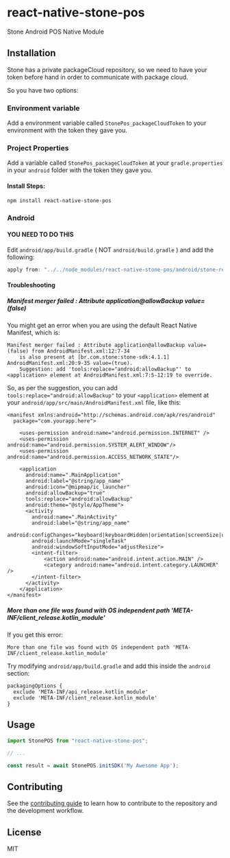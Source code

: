 # react-native-stone-pos

Stone Android POS Native Module

## Installation

Stone has a private packageCloud repository, so we need to have your token before hand in order to communicate with package cloud.

So you have two options:

### Environment variable

Add a environment variable called `StonePos_packageCloudToken` to your environment with the token they gave you.

### Project Properties

Add a variable called `StonePos_packageCloudToken` at your `gradle.properties` in your `android` folder with the token they gave you.

#### Install Steps:

```sh
npm install react-native-stone-pos
```

### Android

#### YOU NEED TO DO THIS

Edit `android/app/build.gradle` ( NOT `android/build.gradle` ) and add the following:

```gradle
apply from: "../../node_modules/react-native-stone-pos/android/stone-repo.gradle"
```

#### Troubleshooting

##### Manifest merger failed : Attribute application@allowBackup value=(false)

You might get an error when you are using the default React Native Manifest, which is:

```
Manifest merger failed : Attribute application@allowBackup value=(false) from AndroidManifest.xml:12:7-34
  	is also present at [br.com.stone:stone-sdk:4.1.1] AndroidManifest.xml:20:9-35 value=(true).
  	Suggestion: add 'tools:replace="android:allowBackup"' to <application> element at AndroidManifest.xml:7:5-12:19 to override.
```

So, as per the suggestion, you can add `tools:replace="android:allowBackup"` to your `<application>` element at your `android/app/src/main/AndroidManifest.xml` file, like this:

```
<manifest xmlns:android="http://schemas.android.com/apk/res/android"
  package="com.yourapp.here">

    <uses-permission android:name="android.permission.INTERNET" />
    <uses-permission android:name="android.permission.SYSTEM_ALERT_WINDOW"/>
    <uses-permission android:name="android.permission.ACCESS_NETWORK_STATE"/>

    <application
      android:name=".MainApplication"
      android:label="@string/app_name"
      android:icon="@mipmap/ic_launcher"
      android:allowBackup="true"
      tools:replace="android:allowBackup"
      android:theme="@style/AppTheme">
      <activity
        android:name=".MainActivity"
        android:label="@string/app_name"
        android:configChanges="keyboard|keyboardHidden|orientation|screenSize|uiMode"
        android:launchMode="singleTask"
        android:windowSoftInputMode="adjustResize">
        <intent-filter>
            <action android:name="android.intent.action.MAIN" />
            <category android:name="android.intent.category.LAUNCHER" />
        </intent-filter>
      </activity>
    </application>
</manifest>
```

##### More than one file was found with OS independent path 'META-INF/client_release.kotlin_module'

If you get this error:

```
More than one file was found with OS independent path 'META-INF/client_release.kotlin_module'
```

Try modifying `android/app/build.gradle` and add this inside the `android` section:

```
packagingOptions {
  exclude 'META-INF/api_release.kotlin_module'
  exclude 'META-INF/client_release.kotlin_module'
}
```

## Usage

```js
import StonePOS from "react-native-stone-pos";

// ...

const result = await StonePOS.initSDK('My Awesome App');
````

## Contributing

See the [contributing guide](CONTRIBUTING.md) to learn how to contribute to the repository and the development workflow.

## License

MIT
